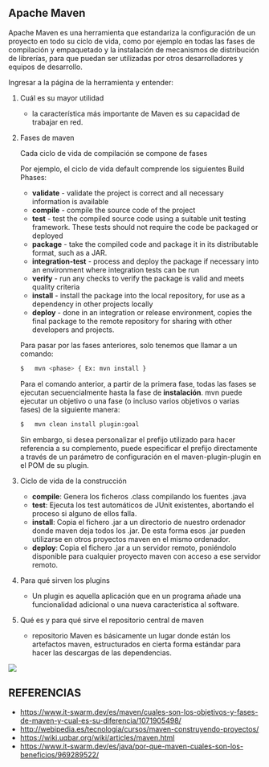 ## Apache Maven

Apache Maven es una herramienta que estandariza la configuración de un proyecto en todo su ciclo de vida, como por ejemplo en todas las fases de compilación y empaquetado y la instalación de mecanismos de distribución de librerías, para que puedan ser utilizadas por otros desarrolladores y equipos de desarrollo.

Ingresar a la página de la herramienta y entender:

1. Cuál es su mayor utilidad

	- la característica más importante de Maven es su capacidad de trabajar en red.

2. Fases de maven

	Cada ciclo de vida de compilación se compone de fases
	
	Por ejemplo, el ciclo de vida default comprende los siguientes Build Phases:
	- **validate** - validate the project is correct and all necessary information is available
	- **compile** - compile the source code of the project
	- **test** - test the compiled source code using a suitable unit testing framework. These tests should not require the code be packaged or deployed
	- **package** - take the compiled code and package it in its distributable format, such as a JAR.
	- **integration-test** - process and deploy the package if necessary into an environment where integration tests can be run
	- **verify** - run any checks to verify the package is valid and meets quality criteria
	- **install** - install the package into the local repository, for use as a dependency in other projects locally
	- **deploy** - done in an integration or release environment, copies the final package to the remote repository for sharing with other developers and projects.

	Para pasar por las fases anteriores, solo tenemos que llamar a un comando:
	```sh
	$	mvn <phase> { Ex: mvn install }
	```

	Para el comando anterior, a partir de la primera fase, todas las fases se ejecutan secuencialmente hasta la fase de **instalación**. mvn puede ejecutar un objetivo o una fase (o incluso varios objetivos o varias fases) de la siguiente manera:

	```sh
	$	mvn clean install plugin:goal  
	```

	Sin embargo, si desea personalizar el prefijo utilizado para hacer referencia a su complemento, puede especificar el prefijo directamente a través de un parámetro de configuración en el maven-plugin-plugin en el POM de su plugin.

3. Ciclo de vida de la construcción

	- **compile**: Genera los ficheros .class compilando los fuentes .java
	- **test**: Ejecuta los test automáticos de JUnit existentes, abortando el proceso si alguno de ellos falla.
	- **install**: Copia el fichero .jar a un directorio de nuestro ordenador donde maven deja todos los .jar. De esta forma esos .jar pueden utilizarse en otros proyectos maven en el mismo ordenador.
	- **deploy**: Copia el fichero .jar a un servidor remoto, poniéndolo disponible para cualquier proyecto maven con acceso a ese servidor remoto.
	
4. Para qué sirven los plugins

	- Un plugin es aquella aplicación que en un programa añade una funcionalidad adicional o una nueva característica al software.

5. Qué es y para qué sirve el repositorio central de maven

	- repositorio Maven es básicamente un lugar donde están los artefactos maven, estructurados en cierta forma estándar para hacer las descargas de las dependencias.

![](http://webipedia.es/wp-content/uploads/2018/08/11_Facilidad-1024x578.jpg) 

## REFERENCIAS

- <https://www.it-swarm.dev/es/maven/cuales-son-los-objetivos-y-fases-de-maven-y-cual-es-su-diferencia/1071905498/>
- <http://webipedia.es/tecnologia/cursos/maven-construyendo-proyectos/>
- <https://wiki.uqbar.org/wiki/articles/maven.html>
- <https://www.it-swarm.dev/es/java/por-que-maven-cuales-son-los-beneficios/969289522/>